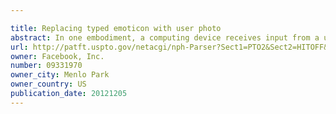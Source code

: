 ```yaml
---

title: Replacing typed emoticon with user photo
abstract: In one embodiment, a computing device receives input from a user participating in a message session. The computing device detects an emoticon in the received input and identifies an image corresponding to the emoticon. The computing device accesses the image corresponding to the emoticon and replaces the emoticon with the image in the message session.
url: http://patft.uspto.gov/netacgi/nph-Parser?Sect1=PTO2&Sect2=HITOFF&p=1&u=%2Fnetahtml%2FPTO%2Fsearch-adv.htm&r=1&f=G&l=50&d=PALL&S1=09331970&OS=09331970&RS=09331970
owner: Facebook, Inc.
number: 09331970
owner_city: Menlo Park
owner_country: US
publication_date: 20121205
---
```

